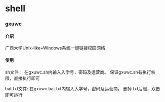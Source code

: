 # shell

### gxuwc

#### 介绍
广西大学Unix-like+Windows系统一键链接校园网络

#### 使用
sh文件：
       在gxuwc.sh内输入入学号，密码及运营商。
       保证gxuwc.sh有执行权限，直接执行即可

bat.txt文件:
        在gxuwc.bat.txt内输入入学号，密码及运营商。
        删掉.txt后缀，双击即可运行